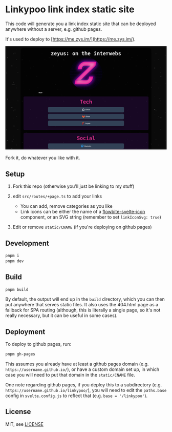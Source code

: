 # Linkypoo link index static site

This code will generate you a link index static site that can be deployed anywhere without a server, e.g. github pages.

It's used to deploy to [https://me.zys.im/](https://me.zys.im/).

![screenshot](example.png)

Fork it, do whatever you like with it.


## Setup

1. Fork this repo (otherwise you'll just be linking to my stuff)
2. edit `src/routes/+page.ts` to add your links
    
    * You can add, remove categories as you like
    * Link icons can be either the name of a [flowbite-svelte-icon](https://flowbite-svelte.com/icons/solid-icons) component, or an SVG string (remember to set `linkIconSvg: true`)

3. Edit or remove `static/CNAME` (if you're deploying on github pages)

## Development

```bash
pnpm i
pnpm dev
```

## Build

```bash
pnpm build
```

By default, the output will end up in the `build` directory, which you can then put anywhere that serves static files. It also uses the 404.html page as a fallback for SPA routing (although, this is literally a single page, so it's not really necessary, but it can be useful in some cases).

## Deployment

To deploy to github pages, run:

```bash
pnpm gh-pages
```

This assumes you already have at least a github pages domain (e.g. `https://username.github.io/`), or have a custom domain set up, in which case you will need to put that domain in the `static/CNAME` file.

One note regarding github pages, if you deploy this to a subdirectory (e.g. `https://username.github.io/linkypoo/`), you will need to edit the `paths.base` config in `svelte.config.js` to reflect that (e.g. `base = '/linkypoo'`).

## License

MIT, see [LICENSE](LICENSE)
